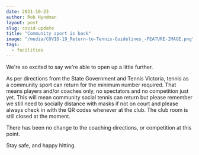 ```yaml
---
date: 2021-10-23
author: Rob Hyndman
layout: post
slug: covid-update
title: "Community sport is back"
image: "/media/COVID-19_Return-to-Tennis-Guidelines_-FEATURE-IMAGE.png"
tags:
  - facilities
---
```


We're so excited to say we're able to open up a little further.

As per directions from the State Government and Tennis Victoria, tennis as a community sport can return for the minimum number required. That means players and/or coaches only, no spectators and no competition just yet. This will mean community social tennis can return but please remember we still need to socially distance with masks if not on court and please always check in with the QR codes whenever at the club. The club room is still closed at the moment.

There has been no change to the coaching directions, or competition at this point.

Stay safe, and happy hitting.
